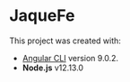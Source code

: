 # JaqueFe

This project was created with:

  - [Angular CLI](https://github.com/angular/angular-cli) version 9.0.2.
  - **Node.js** v12.13.0
